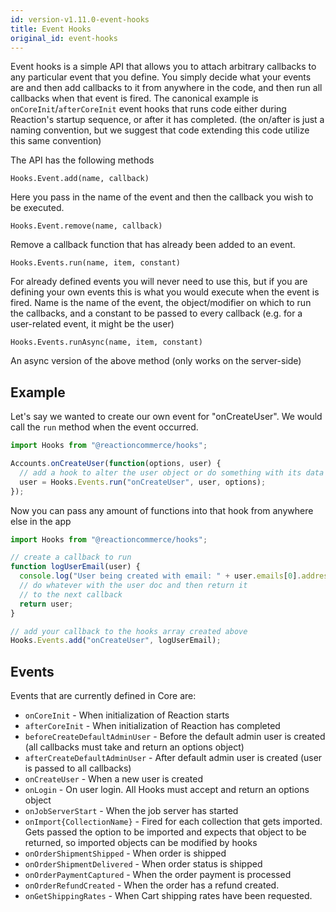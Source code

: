 ```yaml
---
id: version-v1.11.0-event-hooks
title: Event Hooks
original_id: event-hooks
---
```

    
Event hooks is a simple API that allows you to attach arbitrary callbacks to any particular event that you define. You simply
decide what your events are and then add callbacks to it from anywhere in the code, and then run all callbacks when that event
is fired. The canonical example is `onCoreInit`/`afterCoreInit` event hooks that runs code either during Reaction's
startup sequence, or after it has completed. (the on/after is just a naming convention, but we suggest that code extending
this code utilize this same convention)

The API has the following methods

`Hooks.Event.add(name, callback)`

Here you pass in the name of the event and then the callback you wish to be executed.

`Hooks.Event.remove(name, callback)`

Remove a callback function that has already been added to an event.

`Hooks.Events.run(name, item, constant)`

For already defined events you will never need to use this, but if you are defining your own events this is what you
would execute when the event is fired. Name is the name of the event, the object/modifier on which to run the callbacks,
and a constant to be passed to every callback (e.g. for a user-related event, it might be the user)

`Hooks.Events.runAsync(name, item, constant)`

An async version of the above method (only works on the server-side)

## Example

Let's say we wanted to create our own event for "onCreateUser". We would call the `run` method when the event occurred.

```js
import Hooks from "@reactioncommerce/hooks";

Accounts.onCreateUser(function(options, user) {
  // add a hook to alter the user object or do something with its data
  user = Hooks.Events.run("onCreateUser", user, options);
});
```

Now you can pass any amount of functions into that hook from anywhere else in the app

```js
import Hooks from "@reactioncommerce/hooks";

// create a callback to run
function logUserEmail(user) {
  console.log("User being created with email: " + user.emails[0].address);
  // do whatever with the user doc and then return it
  // to the next callback
  return user;
}

// add your callback to the hooks array created above
Hooks.Events.add("onCreateUser", logUserEmail);
```

## Events

Events that are currently defined in Core are:

- `onCoreInit` - When initialization of Reaction starts
- `afterCoreInit` - When initialization of Reaction has completed
- `beforeCreateDefaultAdminUser` - Before the default admin user is created (all callbacks must take and return an options object)
- `afterCreateDefaultAdminUser` - After default admin user is created (user is passed to all callbacks)
- `onCreateUser` - When a new user is created
- `onLogin` - On user login. All Hooks must accept and return an options object
- `onJobServerStart` - When the job server has started
- `onImport{CollectionName}` - Fired for each collection that gets imported. Gets passed the option to be imported and expects that object to be returned, so imported objects can be modified by hooks
- `onOrderShipmentShipped` - When order is shipped
- `onOrderShipmentDelivered` - When order status is shipped
- `onOrderPaymentCaptured` - When the order payment is processed
- `onOrderRefundCreated` - When the order has a refund created.
- `onGetShippingRates` - When Cart shipping rates have been requested.
